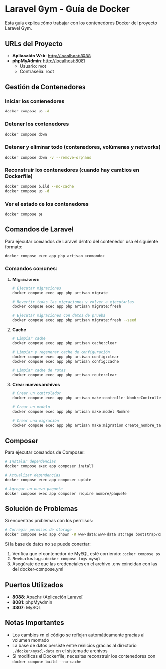 # Laravel Gym - Guía de Docker

Esta guía explica cómo trabajar con los contenedores Docker del proyecto Laravel Gym.

## URLs del Proyecto

- **Aplicación Web**: [http://localhost:8088](http://localhost:8088)
- **phpMyAdmin**: [http://localhost:8081](http://localhost:8081)
  - Usuario: root
  - Contraseña: root

## Gestión de Contenedores

### Iniciar los contenedores
```bash
docker compose up -d
```

### Detener los contenedores
```bash
docker compose down
```

### Detener y eliminar todo (contenedores, volúmenes y networks)
```bash
docker compose down -v --remove-orphans
```

### Reconstruir los contenedores (cuando hay cambios en Dockerfile)
```bash
docker compose build --no-cache
docker compose up -d
```

### Ver el estado de los contenedores
```bash
docker compose ps
```

## Comandos de Laravel

Para ejecutar comandos de Laravel dentro del contenedor, usa el siguiente formato:

```bash
docker compose exec app php artisan <comando>
```

### Comandos comunes:

1. **Migraciones**
   ```bash
   # Ejecutar migraciones
   docker compose exec app php artisan migrate

   # Revertir todas las migraciones y volver a ejecutarlas
   docker compose exec app php artisan migrate:fresh

   # Ejecutar migraciones con datos de prueba
   docker compose exec app php artisan migrate:fresh --seed
   ```

2. **Cache**
   ```bash
   # Limpiar cache
   docker compose exec app php artisan cache:clear

   # Limpiar y regenerar cache de configuración
   docker compose exec app php artisan config:clear
   docker compose exec app php artisan config:cache

   # Limpiar cache de rutas
   docker compose exec app php artisan route:clear
   ```

3. **Crear nuevos archivos**
   ```bash
   # Crear un controlador
   docker compose exec app php artisan make:controller NombreController

   # Crear un modelo
   docker compose exec app php artisan make:model Nombre

   # Crear una migración
   docker compose exec app php artisan make:migration create_nombre_table
   ```

## Composer

Para ejecutar comandos de Composer:

```bash
# Instalar dependencias
docker compose exec app composer install

# Actualizar dependencias
docker compose exec app composer update

# Agregar un nuevo paquete
docker compose exec app composer require nombre/paquete
```

## Solución de Problemas

Si encuentras problemas con los permisos:

```bash
# Corregir permisos de storage
docker compose exec app chown -R www-data:www-data storage bootstrap/cache
```

Si la base de datos no se puede conectar:
1. Verifica que el contenedor de MySQL esté corriendo: `docker compose ps`
2. Revisa los logs: `docker compose logs mysql`
3. Asegúrate de que las credenciales en el archivo .env coincidan con las del docker-compose.yml

## Puertos Utilizados

- **8088**: Apache (Aplicación Laravel)
- **8081**: phpMyAdmin
- **3307**: MySQL

## Notas Importantes

- Los cambios en el código se reflejan automáticamente gracias al volumen montado
- La base de datos persiste entre reinicios gracias al directorio `./docker/mysql-data` en el sistema de archivos
- Si modificas el Dockerfile, necesitas reconstruir los contenedores con `docker compose build --no-cache`
